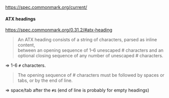 https://spec.commonmark.org/current/

#### ATX headings

https://spec.commonmark.org/0.31.2/#atx-heading

> An ATX heading consists of a string of characters, parsed as inline content,\
between an opening sequence of 1–6 unescaped # characters and an optional closing sequence of any number of unescaped # characters.

=> 1-6 `#` characters.

> The opening sequence of # characters must be followed by spaces or tabs, or by the end of line.

=> space/tab after the `#`s (end of line is probably for empty headings)
